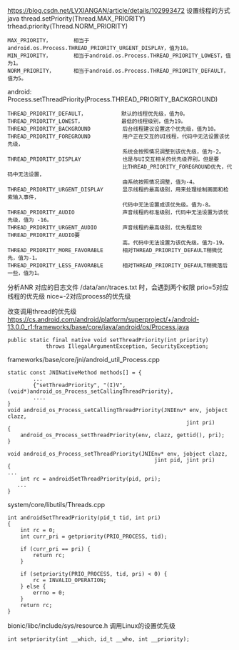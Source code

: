 
https://blog.csdn.net/LVXIANGAN/article/details/102993472
设置线程的方式
java
thread.setPriority(Thread.MAX_PRIORITY)
trhead.priority(Thread.NORM_PRIORITY)
```
MAX_PRIORITY，       相当于android.os.Process.THREAD_PRIORITY_URGENT_DISPLAY，值为10。
MIN_PRIORITY，       相当于android.os.Process.THREAD_PRIORITY_LOWEST，值为1。
NORM_PRIORITY，      相当于android.os.Process.THREAD_PRIORITY_DEFAULT，值为5。
```

android:
Process.setThreadPriority(Process.THREAD_PRIORITY_BACKGROUND)
```
THREAD_PRIORITY_DEFAULT，           默认的线程优先级，值为0。
THREAD_PRIORITY_LOWEST，            最低的线程级别，值为19。
THREAD_PRIORITY_BACKGROUND          后台线程建议设置这个优先级，值为10。
THREAD_PRIORITY_FOREGROUND          用户正在交互的UI线程，代码中无法设置该优先级，
                                    系统会按照情况调整到该优先级，值为-2。
THREAD_PRIORITY_DISPLAY             也是与UI交互相关的优先级界别，但是要
                                    比THREAD_PRIORITY_FOREGROUND优先，代码中无法设置，
                                    由系统按照情况调整，值为-4。
THREAD_PRIORITY_URGENT_DISPLAY      显示线程的最高级别，用来处理绘制画面和检索输入事件，
                                    代码中无法设置成该优先级。值为-8。
THREAD_PRIORITY_AUDIO               声音线程的标准级别，代码中无法设置为该优先级，值为 -16。
THREAD_PRIORITY_URGENT_AUDIO        声音线程的最高级别，优先程度较THREAD_PRIORITY_AUDIO要
                                    高。代码中无法设置为该优先级。值为-19。
THREAD_PRIORITY_MORE_FAVORABLE      相对THREAD_PRIORITY_DEFAULT稍微优先，值为-1。
THREAD_PRIORITY_LESS_FAVORABLE      相对THREAD_PRIORITY_DEFAULT稍微落后一些，值为1。  
```

分析ANR 对应的日志文件 /data/anr/traces.txt 时，会遇到两个权限
prio=5对应线程的优先级  nice=-2对应process的优先级


改变调用thread的优先级
https://cs.android.com/android/platform/superproject/+/android-13.0.0_r1:frameworks/base/core/java/android/os/Process.java
```
public static final native void setThreadPriority(int priority)
            throws IllegalArgumentException, SecurityException;
```

frameworks/base/core/jni/android_util_Process.cpp
```
static const JNINativeMethod methods[] = {
        ...
        {"setThreadPriority", "(I)V", (void*)android_os_Process_setCallingThreadPriority},
        ....
}
void android_os_Process_setCallingThreadPriority(JNIEnv* env, jobject clazz,
                                                        jint pri)
{
    android_os_Process_setThreadPriority(env, clazz, gettid(), pri);
}

void android_os_Process_setThreadPriority(JNIEnv* env, jobject clazz,
                                              jint pid, jint pri)
{
...
    int rc = androidSetThreadPriority(pid, pri);
   ...
}
```
system/core/libutils/Threads.cpp
```
int androidSetThreadPriority(pid_t tid, int pri)
{
    int rc = 0;
    int curr_pri = getpriority(PRIO_PROCESS, tid);

    if (curr_pri == pri) {
        return rc;
    }

    if (setpriority(PRIO_PROCESS, tid, pri) < 0) {
        rc = INVALID_OPERATION;
    } else {
        errno = 0;
    }
    return rc;
}
```
bionic/libc/include/sys/resource.h   调用Linux的设置优先级
```
int setpriority(int __which, id_t __who, int __priority);
```